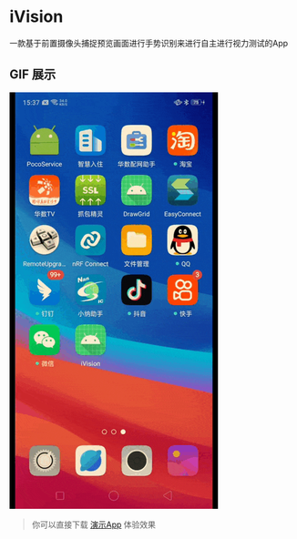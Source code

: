 # iVision
一款基于前置摄像头捕捉预览画面进行手势识别来进行自主进行视力测试的App

## GIF 展示
![Image](App.gif)


> 你可以直接下载 [演示App](https://raw.githubusercontent.com/cc1430/iVision/main/iVision_09.99.P-202401111604.apk)
体验效果
